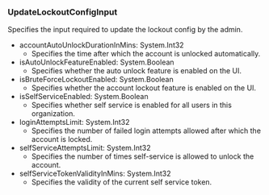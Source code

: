 ### UpdateLockoutConfigInput
Specifies the input required to update the lockout config by the admin.

- accountAutoUnlockDurationInMins: System.Int32
  - Specifies the time after which the account is unlocked automatically.
- isAutoUnlockFeatureEnabled: System.Boolean
  - Specifies whether the auto unlock feature is enabled on the UI.
- isBruteForceLockoutEnabled: System.Boolean
  - Specifies whether the account lockout feature is enabled on the UI.
- isSelfServiceEnabled: System.Boolean
  - Specifies whether self service is enabled for all users in this organization.
- loginAttemptsLimit: System.Int32
  - Specifies the number of failed login attempts allowed after which the account is locked.
- selfServiceAttemptsLimit: System.Int32
  - Specifies the number of times self-service is allowed to unlock the account.
- selfServiceTokenValidityInMins: System.Int32
  - Specifies the validity of the current self service token.
